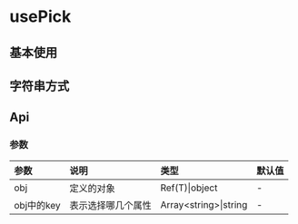 # usePick

## 基本使用

<preview path="./demo/index.vue" title="基本使用" description='usePick'></preview>

## 字符串方式

<preview path="./demo/string.vue" title="字符串方式" description='usePick'></preview>

## Api

### 参数

| 参数       | 说明               | 类型                   | 默认值 |
| :--------- | :----------------- | :--------------------- | :----- |
| obj        | 定义的对象         | Ref\(T)\|object        | -      |
| obj中的key | 表示选择哪几个属性 | Array\<string>\|string | -      |
